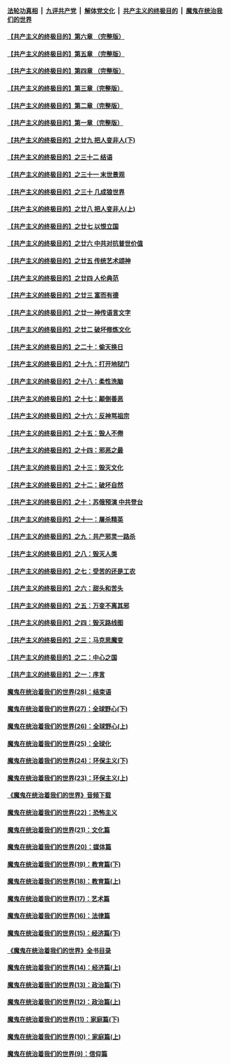 

####  [法轮功真相](../../../../basic/blob/master/README.md?t=04130901) &nbsp;|&nbsp; [九评共产党](../../../../9ping.md/blob/master/README.md?t=04130901) &nbsp;|&nbsp; [解体党文化](../../../../jtdwh.md/blob/master/README.md?t=04130901)  &nbsp;|&nbsp; [共产主义的终极目的](../../../../gczydzjmd.md/blob/master/README.md?t=04130901) &nbsp;|&nbsp; [魔鬼在统治我们的世界](../../../../mgztzwmdsj.md/blob/master/README.md?t=04130901) 

#### [【共产主义的终极目的】第六章 （完整版）](../pages/nsc422/n11428913.md?t=04130901) 

#### [【共产主义的终极目的】第五章 （完整版）](../pages/nsc422/n11428912.md?t=04130901) 

#### [【共产主义的终极目的】第四章 （完整版）](../pages/nsc422/n11428907.md?t=04130901) 

#### [【共产主义的终极目的】第三章（完整版）](../pages/nsc422/n11428848.md?t=04130901) 

#### [【共产主义的终极目的】第二章（完整版）](../pages/nsc422/n11428831.md?t=04130901) 

#### [【共产主义的终极目的】第一章（完整版）](../pages/nsc422/n11417651.md?t=04130901) 

#### [【共产主义的终极目的】之廿九 把人变非人(下)](../pages/nsc422/n11344140.md?t=04130901) 

#### [【共产主义的终极目的】之三十二 结语](../pages/nsc422/n11360535.md?t=04130901) 

#### [【共产主义的终极目的】之三十一 末世景观](../pages/nsc422/n11351129.md?t=04130901) 

#### [【共产主义的终极目的】之三十 几成狼世界](../pages/nsc422/n11348280.md?t=04130901) 

#### [【共产主义的终极目的】之廿八 把人变非人(上)](../pages/nsc422/n11340492.md?t=04130901) 

#### [【共产主义的终极目的】之廿七 以恨立国](../pages/nsc422/n11336944.md?t=04130901) 

#### [【共产主义的终极目的】之廿六 中共对抗普世价值](../pages/nsc422/n11324785.md?t=04130901) 

#### [【共产主义的终极目的】之廿五 传统艺术颂神](../pages/nsc422/n11296396.md?t=04130901) 

#### [【共产主义的终极目的】之廿四 人伦典范](../pages/nsc422/n11296397.md?t=04130901) 

#### [【共产主义的终极目的】之廿三 富而有德](../pages/nsc422/n11283598.md?t=04130901) 

#### [【共产主义的终极目的】之廿一 神传语言文字](../pages/nsc422/n11263265.md?t=04130901) 

#### [【共产主义的终极目的】之廿二 破坏修炼文化](../pages/nsc422/n11245728.md?t=04130901) 

#### [【共产主义的终极目的】之二十：偷天换日](../pages/nsc422/n11238846.md?t=04130901) 

#### [【共产主义的终极目的】之十九：打开地狱门](../pages/nsc422/n11206376.md?t=04130901) 

#### [【共产主义的终极目的】之十八：柔性洗脑](../pages/nsc422/n11199994.md?t=04130901) 

#### [【共产主义的终极目的】之十七：颠倒善恶](../pages/nsc422/n11179782.md?t=04130901) 

#### [【共产主义的终极目的】之十六：反神骂祖宗](../pages/nsc422/n11166798.md?t=04130901) 

#### [【共产主义的终极目的】之十五：毁人不倦](../pages/nsc422/n11166792.md?t=04130901) 

#### [【共产主义的终极目的】之十四：邪恶之最](../pages/nsc422/n11150249.md?t=04130901) 

#### [【共产主义的终极目的】之十三：毁灭文化](../pages/nsc422/n11135227.md?t=04130901) 

#### [【共产主义的终极目的】之十二：破坏自然](../pages/nsc422/n11135214.md?t=04130901) 

#### [【共产主义的终极目的】之十：苏俄预演 中共登台](../pages/nsc422/n11118424.md?t=04130901) 

#### [【共产主义的终极目的】之十一：屠杀精英](../pages/nsc422/n11118442.md?t=04130901) 

#### [【共产主义的终极目的】之九：共产邪灵一路杀](../pages/nsc422/n11114139.md?t=04130901) 

#### [【共产主义的终极目的】之八：毁灭人类](../pages/nsc422/n11108503.md?t=04130901) 

#### [【共产主义的终极目的】之七：受苦的还是工农](../pages/nsc422/n11101809.md?t=04130901) 

#### [【共产主义的终极目的】之六：甜头和苦头](../pages/nsc422/n11096971.md?t=04130901) 

#### [【共产主义的终极目的】之五：万变不离其邪](../pages/nsc422/n11091285.md?t=04130901) 

#### [【共产主义的终极目的】之四：毁灭路线图](../pages/nsc422/n11086284.md?t=04130901) 

#### [【共产主义的终极目的】之三：马克思魔变](../pages/nsc422/n11061941.md?t=04130901) 

#### [【共产主义的终极目的】之二：中心之国](../pages/nsc422/n11047728.md?t=04130901) 

#### [【共产主义的终极目的】之一：序言](../pages/nsc422/n11086077.md?t=04130901) 

#### [魔鬼在统治着我们的世界(28)：结束语](../pages/nsc422/n10936246.md?t=04130901) 

#### [魔鬼在统治着我们的世界(27)：全球野心(下)](../pages/nsc422/n10928319.md?t=04130901) 

#### [魔鬼在统治着我们的世界(26)：全球野心(上)](../pages/nsc422/n10900318.md?t=04130901) 

#### [魔鬼在统治着我们的世界(25)：全球化](../pages/nsc422/n10788205.md?t=04130901) 

#### [魔鬼在统治着我们的世界(24)：环保主义(下)](../pages/nsc422/n10695307.md?t=04130901) 

#### [魔鬼在统治着我们的世界(23)：环保主义(上)](../pages/nsc422/n10688613.md?t=04130901) 

#### [《魔鬼在统治着我们的世界》音频下载](../pages/nsc422/n10635553.md?t=04130901) 

#### [魔鬼在统治着我们的世界(22)：恐怖主义](../pages/nsc422/n10614727.md?t=04130901) 

#### [魔鬼在统治着我们的世界(21)：文化篇](../pages/nsc422/n10597706.md?t=04130901) 

#### [魔鬼在统治着我们的世界(20)：媒体篇](../pages/nsc422/n10586579.md?t=04130901) 

#### [魔鬼在统治着我们的世界(19)：教育篇(下)](../pages/nsc422/n10564808.md?t=04130901) 

#### [魔鬼在统治着我们的世界(18)：教育篇(上)](../pages/nsc422/n10526970.md?t=04130901) 

#### [魔鬼在统治着我们的世界(17)：艺术篇](../pages/nsc422/n10499093.md?t=04130901) 

#### [魔鬼在统治着我们的世界(16)：法律篇](../pages/nsc422/n10485969.md?t=04130901) 

#### [魔鬼在统治着我们的世界(15)：经济篇(下)](../pages/nsc422/n10469975.md?t=04130901) 

#### [《魔鬼在统治着我们的世界》全书目录](../pages/nsc422/n10464261.md?t=04130901) 

#### [魔鬼在统治着我们的世界(14)：经济篇(上)](../pages/nsc422/n10457370.md?t=04130901) 

#### [魔鬼在统治着我们的世界(13)：政治篇(下)](../pages/nsc422/n10448270.md?t=04130901) 

#### [魔鬼在统治着我们的世界(12)：政治篇(上)](../pages/nsc422/n10444576.md?t=04130901) 

#### [魔鬼在统治着我们的世界(11)：家庭篇(下)](../pages/nsc422/n10440961.md?t=04130901) 

#### [魔鬼在统治着我们的世界(10)：家庭篇(上)](../pages/nsc422/n10435448.md?t=04130901) 

#### [魔鬼在统治着我们的世界(9)：信仰篇](../pages/nsc422/n10432159.md?t=04130901) 

